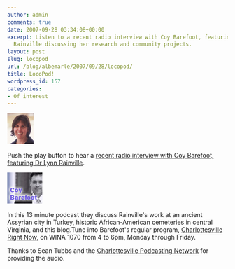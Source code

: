```yaml
---
author: admin
comments: true
date: 2007-09-28 03:34:08+00:00
excerpt: Listen to a recent radio interview with Coy Barefoot, featuring Dr. Lynn
  Rainville discussing her research and community projects.
layout: post
slug: locopod
url: /blog/albemarle/2007/09/28/locopod/
title: LocoPod!
wordpress_id: 157
categories:
- Of interest
---
```




![Dr Lynn Rainville, Assistant Professor at Sweet Briar College](/wp-content/uploads/2007/09/lr.jpg)

Push the play button to hear a [recent radio interview with Coy Barefoot, featuring Dr Lynn Rainville](http://www.cvillepodcast.com/2007/09/27/lynn-rainville/). 

![Coy Barefoot, host of Charlottesville Right Now](/wp-content/uploads/2007/09/barefoot.jpg)

In this 13 minute podcast they discuss Rainville's work at an ancient Assyrian city in Turkey, historic African-American cemeteries in central Virginia, and this blog.Tune into Barefoot's regular program, [Charlottesville Right Now](http://www.wina.com/page.php?category_id=336 ),  on WINA  1070 from 4 to 6pm, Monday through Friday.



Thanks to Sean Tubbs and the [Charlottesville Podcasting Network](http://www.cvillepodcast.com) for providing the audio.

